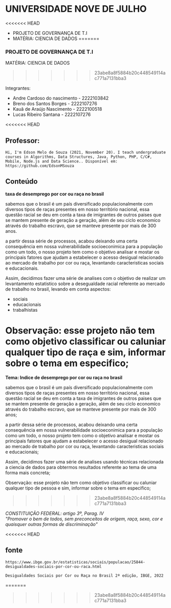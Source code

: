 
# UNIVERSIDADE NOVE DE JULHO

<<<<<<< HEAD
- PROJETO DE GOVERNANÇA DE T.I 
- MATÉRIA: CIENCIA DE DADOS
=======
### PROJETO DE GOVERNANÇA DE T.I 
MATÉRIA: CIENCIA DE DADOS
>>>>>>> 23abe8a8f5884b20c448549114ac771a7131bba3


Integrantes:

- Andre Cardoso do nascimento - 2222103842 
- Breno dos Santos Borges - 2222107276
- Kauã de Araújo Nascimento - 2222100518
- Lucas Ribeiro Santana - 2222107276

<<<<<<< HEAD
## Professor:
```
Hi, I'm Edson Melo de Souza (2021, November 20). I teach undergraduate courses in Algorithms, Data Structures, Java, Python, PHP, C/C#, Mobile, Node.js and Data Science.. Disponível em: https://github.com/EdsonMSouza
```

## Conteúdo

**taxa de desemprego por cor ou raça no brasil** 

sabemos que o brasil é um país diversificado populacionalmente com diversos tipos de raças presentes em nosso território nacional, essa questão racial se deu em conta a taxa de imigrantes de outros paises que se mantem presente de geração a geração, além de seu ciclo economico através do trabalho escravo, que se manteve presente por mais de 300 anos.

a partir dessa série de processos, acabou deixando uma certa consequência em nossa vulnerabilidade socioeconimica para a população como um todo, o nosso projeto tem como o objetivo analisar e mostar os principais fatores que ajudam a estabelecer o acesso desigual relacionado ao mercado de trabalho por cor ou raça, levantando caracteristicas
sociais e educacionais.

Assim, decidimos fazer uma série de analises com o objetivo de realizar um levantamento
estatistico sobre a desegualdade racial referente ao mercado de trabalho no brasil, levando em conta aspectos:

- sociais
- educacionais
- trabalhistas

Observação: esse projeto não tem como objetivo classificar ou caluniar qualquer tipo de raça e sim, informar sobre o tema em especifico;
=======
**Tema: Indice de desemprego por cor ou raça no brasil** 

sabemos que o brasil é um país diversificado populacionalmente com diversos tipos de raças 
presentes em nosso território nacional, essa questão racial se deu em conta a taxa de imigrantes 
de outros paises que se mantem presente de geração a geração, além de seu ciclo economico através 
do trabalho escravo, que se manteve presente por mais de 300 anos;

a partir dessa série de processos, acabou deixando uma certa consequência em nossa vulnerabilidade socioeconimica para a população como um todo, o nosso projeto tem como o objetivo analisar e mostar os principais fatores que ajudam a estabelecer o acesso desigual relacionado ao mercado de trabalho por cor ou raça, levantando caracteristicas
sociais e educacionais;

Assim, decidimos fazer uma série de analises usando técnicas relacionada a ciencia de dados para obtermos resultados referente ao tema de uma forma mais concreta;

Observação: esse projeto não tem como objetivo classificar ou caluniar qualquer tipo de pessoa e sim, informar sobre o tema em especifico;
>>>>>>> 23abe8a8f5884b20c448549114ac771a7131bba3

*CONSTITUIÇÃO FEDERAL: artigo 3º, Parag. IV*  
*"Promover o bem de todos, sem preconceitos de origem, raça, sexo, cor
e quaisquer outras formas de discriminação"*

<<<<<<< HEAD
## fonte ##
```
https://www.ibge.gov.br/estatisticas/sociais/populacao/25844-desigualdades-sociais-por-cor-ou-raca.html
```
```
Desigualdades Sociais por Cor ou Raça no Brasil 2ª edição, IBGE, 2022
```
=======
>>>>>>> 23abe8a8f5884b20c448549114ac771a7131bba3


